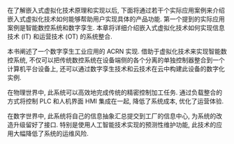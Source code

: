 
在了解嵌入式虚拟化技术原理和实现以后, 下面将通过若干个实际应用案例来介绍嵌入式虚拟化技术如何能够帮助用户实现具体的产品功能. 第一个提到的实际应用案例是智能数控系统和数字孪生. 本章将详细介绍嵌入式虚拟化技术如何实现信息技术 (IT) 和运营技术 (OT) 的系统整合.

本书阐述了一个数字孪生工业应用的 ACRN 实现. 借助于虚拟化技术来实现智能数控系统, 不仅可以把传统数控系统在设备端侧的各个分离的单独控制器整合到一个计算机平台设备上, 还可以通过数字孪生技术和云技术在云中构建此设备的数字化实例.

在物理世界中, 此系统可以高效地完成传统的精密控制加工任务. 通过负载整合的方式将控制 PLC 和人机界面 HMI 集成在一起, 降低了系统成本, 优化了运营体验.

在数字世界中, 此系统将自己的信息抽象汇总提交到工厂的信息中心, 为系统的改造升级留好了接口. 特别是使用人工智能技术实现的预测性维护功能, 此技术的应用大幅降低了系统的运维风险.
